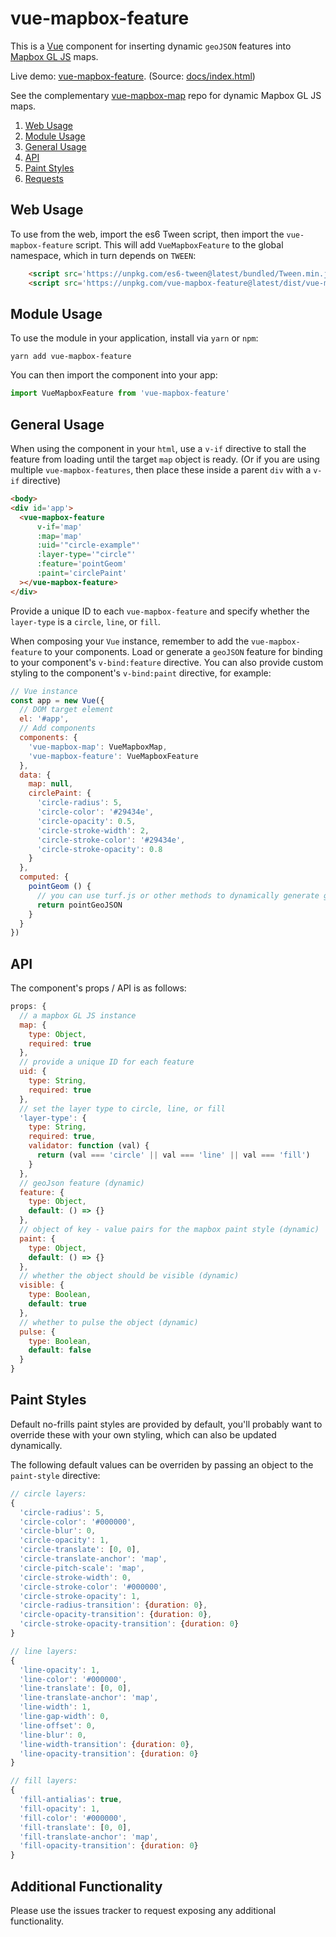 vue-mapbox-feature
==================
This is a [Vue](https://vuejs.org/) component for inserting dynamic `geoJSON` features into [Mapbox GL JS](https://www.mapbox.com/mapbox-gl-js/api/) maps.

Live demo: [vue-mapbox-feature](https://cityseer.github.io/vue-mapbox-feature/). (Source: [docs/index.html](docs/index.html))

See the complementary [vue-mapbox-map](https://github.com/cityseer/vue-mapbox-map) repo for dynamic Mapbox GL JS maps.

1. [Web Usage](#web-usage)
1. [Module Usage](#module-usage)
1. [General Usage](#general-usage)
1. [API](#api)
1. [Paint Styles](#paint-styles)
1. [Requests](#requests)

Web Usage
---------
To use from the web, import the es6 Tween script, then import the `vue-mapbox-feature` script. This will add `VueMapboxFeature` to the global namespace, which in turn depends on `TWEEN`:
```html
    <script src='https://unpkg.com/es6-tween@latest/bundled/Tween.min.js'></script>
    <script src='https://unpkg.com/vue-mapbox-feature@latest/dist/vue-mapbox-feature.umd.js'></script>
```

Module Usage
------------
To use the module in your application, install via `yarn` or `npm`:
```
yarn add vue-mapbox-feature
```
You can then import the component into your app:
```javascript
import VueMapboxFeature from 'vue-mapbox-feature'
````

General Usage
-------------

When using the component in your `html`, use a `v-if` directive to stall the feature from loading until the target `map` object is ready. (Or if you are using multiple `vue-mapbox-features`, then place these inside a parent `div` with a `v-if` directive)
```html
<body>
<div id='app'>
  <vue-mapbox-feature
      v-if='map'
      :map='map'
      :uid='"circle-example"'
      :layer-type='"circle"'
      :feature='pointGeom'
      :paint='circlePaint'
  ></vue-mapbox-feature>
</div>
```
Provide a unique ID to each `vue-mapbox-feature` and specify whether the `layer-type` is a `circle`, `line`, or `fill`.

When composing your `Vue` instance, remember to add the `vue-mapbox-feature` to your components. Load or generate a `geoJSON` feature for binding to your component's `v-bind:feature` directive. You can also provide custom styling to the component's `v-bind:paint` directive, for example:
```javascript
// Vue instance
const app = new Vue({
  // DOM target element
  el: '#app',
  // Add components
  components: {
    'vue-mapbox-map': VueMapboxMap,
    'vue-mapbox-feature': VueMapboxFeature
  },
  data: {
    map: null,
    circlePaint: {
      'circle-radius': 5,
      'circle-color': '#29434e',
      'circle-opacity': 0.5,
      'circle-stroke-width': 2,
      'circle-stroke-color': '#29434e',
      'circle-stroke-opacity': 0.8
    }
  },
  computed: {
    pointGeom () {
      // you can use turf.js or other methods to dynamically generate geojson as computed properties
      return pointGeoJSON
    }
  }
})
```

API
---
The component's props / API is as follows:
```javascript
props: {
  // a mapbox GL JS instance
  map: {
    type: Object,
    required: true
  },
  // provide a unique ID for each feature
  uid: {
    type: String,
    required: true
  },
  // set the layer type to circle, line, or fill
  'layer-type': {
    type: String,
    required: true,
    validator: function (val) {
      return (val === 'circle' || val === 'line' || val === 'fill')
    }
  },
  // geoJson feature (dynamic)
  feature: {
    type: Object,
    default: () => {}
  },
  // object of key - value pairs for the mapbox paint style (dynamic)
  paint: {
    type: Object,
    default: () => {}
  },
  // whether the object should be visible (dynamic)
  visible: {
    type: Boolean,
    default: true
  },
  // whether to pulse the object (dynamic)
  pulse: {
    type: Boolean,
    default: false
  }
}
```

Paint Styles
------------
Default no-frills paint styles are provided by default, you'll probably want to override these with your own styling, which can also be updated dynamically.

The following default values can be overriden by passing an object to the `paint-style` directive:
```javascript
// circle layers:
{
  'circle-radius': 5,
  'circle-color': '#000000',
  'circle-blur': 0,
  'circle-opacity': 1,
  'circle-translate': [0, 0],
  'circle-translate-anchor': 'map',
  'circle-pitch-scale': 'map',
  'circle-stroke-width': 0,
  'circle-stroke-color': '#000000',
  'circle-stroke-opacity': 1,
  'circle-radius-transition': {duration: 0},
  'circle-opacity-transition': {duration: 0},
  'circle-stroke-opacity-transition': {duration: 0}
}

// line layers:
{
  'line-opacity': 1,
  'line-color': '#000000',
  'line-translate': [0, 0],
  'line-translate-anchor': 'map',
  'line-width': 1,
  'line-gap-width': 0,
  'line-offset': 0,
  'line-blur': 0,
  'line-width-transition': {duration: 0},
  'line-opacity-transition': {duration: 0}
}

// fill layers:
{
  'fill-antialias': true,
  'fill-opacity': 1,
  'fill-color': '#000000',
  'fill-translate': [0, 0],
  'fill-translate-anchor': 'map',
  'fill-opacity-transition': {duration: 0}
}
```

Additional Functionality
------------------------
Please use the issues tracker to request exposing any additional functionality.